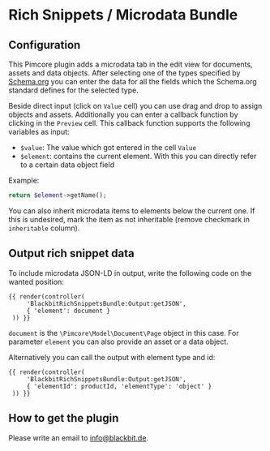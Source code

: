 # Rich Snippets / Microdata Bundle

## Configuration

This Pimcore plugin adds a microdata tab in the edit view for documents, assets and data objects. After selecting one of the types specified by [Schema.org](https://schema.org/) you can enter the data for all the fields which the Schema.org standard defines for the selected type.

Beside direct input (click on `Value` cell) you can use drag and drop to assign objects and assets. Additionally you can enter a callback function by clicking in the `Preview` cell. This callback function supports the following variables as input:

* `$value`: The value which got entered in the cell `Value`
* `$element`: contains the current element. With this you can directly refer to a certain data object field

Example:

```php
return $element->getName();
```

You can also inherit microdata items to elements below the current one. If this is undesired, mark the item as not inheritable (remove checkmark in `inheritable` column).

## Output rich snippet data

To include microdata JSON-LD in output, write the following code on the wanted position:

```Twig
{{ render(controller(
     'BlackbitRichSnippetsBundle:Output:getJSON',
     { 'element': document }
 )) }}
```

`document` is the `\Pimcore\Model\Document\Page` object in this case. For parameter `element` you can also provide an asset or a data object.

Alternatively you can call the output with element type and id:

```Twig
{{ render(controller(
     'BlackbitRichSnippetsBundle:Output:getJSON',
     { 'elementId': productId, 'elementType': 'object' }
 )) }}
```

## How to get the plugin

Please write an email to [info@blackbit.de](mailto:info@blackbit.de).